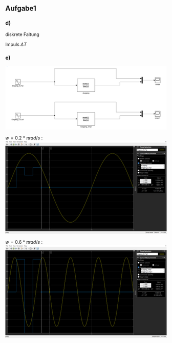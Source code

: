 ## Aufgabe1

### d)
diskrete Faltung

Impuls $\Delta T$  

### e)
![](https://raw.githubusercontent.com/ICH-BIN-HXM/images/main/pictures_Obsidian/FIR_Aufgabe1_e_Simulation.png)

$w=0.2*\pi rad/s$ :
![](https://raw.githubusercontent.com/ICH-BIN-HXM/images/main/pictures_Obsidian/FIR_Aufgabe1_e_0.2pi.png)

$w=0.6*\pi rad/s$ : 
![](https://raw.githubusercontent.com/ICH-BIN-HXM/images/main/pictures_Obsidian/FIR_Aufgabe1_e_0.6pi.png)
